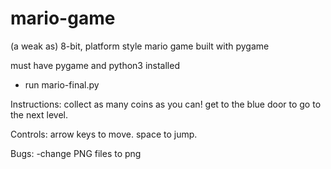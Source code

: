 # mario-game
(a weak as) 8-bit, platform style mario game built with pygame

must have pygame and python3 installed
- run mario-final.py

Instructions:
collect as many coins as you can! get to the blue door to go to the next level.

Controls:
arrow keys to move. space to jump.

Bugs:
-change PNG files to png
